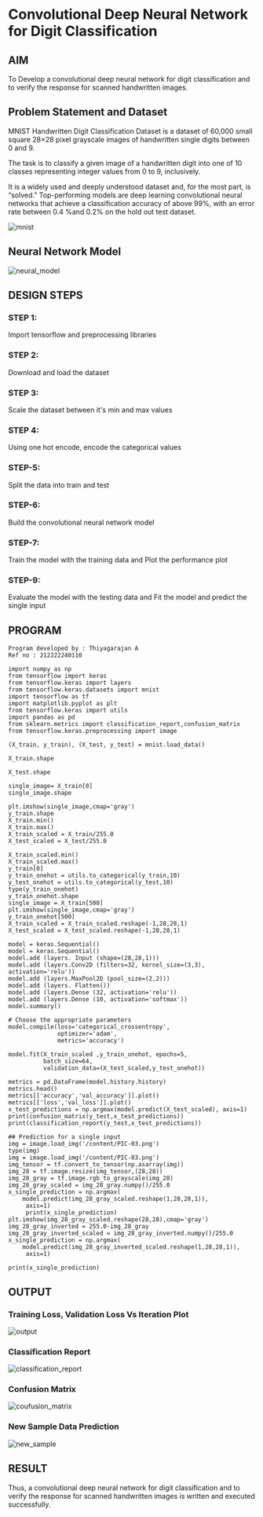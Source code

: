 # Convolutional Deep Neural Network for Digit Classification

## AIM

To Develop a convolutional deep neural network for digit classification and to verify the response for scanned handwritten images.

## Problem Statement and Dataset

MNIST Handwritten Digit Classification Dataset is a dataset of 60,000 small square 28×28 pixel grayscale images of handwritten single digits between 0 and 9.

The task is to classify a given image of a handwritten digit into one of 10 classes representing integer values from 0 to 9, inclusively.

It is a widely used and deeply understood dataset and, for the most part, is “solved.” Top-performing models are deep learning convolutional neural networks that achieve a classification accuracy of above 99%, with an error rate between 0.4 %and 0.2% on the hold out test dataset.



![mnist](images/mnist.png)


## Neural Network Model

![neural_model](images/neural.png)



## DESIGN STEPS

### STEP 1:

Import tensorflow and preprocessing libraries
### STEP 2:

Download and load the dataset
### STEP 3:

Scale the dataset between it's min and max values
### STEP 4:

Using one hot encode, encode the categorical values
### STEP-5:

Split the data into train and test
### STEP-6:

Build the convolutional neural network model
### STEP-7:

Train the model with the training data and Plot the performance plot
### STEP-9:

Evaluate the model with the testing data and Fit the model and predict the single input

## PROGRAM

```
Program developed by : Thiyagarajan A
Ref no : 212222240110

import numpy as np
from tensorflow import keras
from tensorflow.keras import layers
from tensorflow.keras.datasets import mnist
import tensorflow as tf
import matplotlib.pyplot as plt
from tensorflow.keras import utils
import pandas as pd
from sklearn.metrics import classification_report,confusion_matrix
from tensorflow.keras.preprocessing import image

(X_train, y_train), (X_test, y_test) = mnist.load_data()

X_train.shape

X_test.shape

single_image= X_train[0]
single_image.shape

plt.imshow(single_image,cmap='gray')
y_train.shape
X_train.min()
X_train.max()
X_train_scaled = X_train/255.0
X_test_scaled = X_test/255.0    

X_train_scaled.min()    
X_train_scaled.max()
y_train[0]
y_train_onehot = utils.to_categorical(y_train,10)
y_test_onehot = utils.to_categorical(y_test,10)
type(y_train_onehot)
y_train_onehot.shape
single_image = X_train[500]
plt.imshow(single_image,cmap='gray')
y_train_onehot[500]
X_train_scaled = X_train_scaled.reshape(-1,28,28,1)
X_test_scaled = X_test_scaled.reshape(-1,28,28,1)

model = keras.Sequential()
model = keras.Sequential()
model.add (layers. Input (shape=(28,28,1)))
model.add (layers.Conv2D (filters=32, kernel_size=(3,3), activation='relu')) 
model.add (layers.MaxPool2D (pool_size=(2,2)))
model.add (layers. Flatten())
model.add (layers.Dense (32, activation='relu'))
model.add (layers.Dense (10, activation='softmax'))
model.summary()

# Choose the appropriate parameters
model.compile(loss='categorical_crossentropy',
              optimizer='adam',
              metrics='accuracy')

model.fit(X_train_scaled ,y_train_onehot, epochs=5,
          batch_size=64, 
          validation_data=(X_test_scaled,y_test_onehot))

metrics = pd.DataFrame(model.history.history)
metrics.head()
metrics[['accuracy','val_accuracy']].plot()
metrics[['loss','val_loss']].plot()
x_test_predictions = np.argmax(model.predict(X_test_scaled), axis=1)
print(confusion_matrix(y_test,x_test_predictions))
print(classification_report(y_test,x_test_predictions))

## Prediction for a single input
img = image.load_img('/content/PIC-03.png')
type(img)
img = image.load_img('/content/PIC-03.png')
img_tensor = tf.convert_to_tensor(np.asarray(img))
img_28 = tf.image.resize(img_tensor,(28,28))
img_28_gray = tf.image.rgb_to_grayscale(img_28)
img_28_gray_scaled = img_28_gray.numpy()/255.0
x_single_prediction = np.argmax(
    model.predict(img_28_gray_scaled.reshape(1,28,28,1)),
     axis=1)
     print(x_single_prediction)
plt.imshow(img_28_gray_scaled.reshape(28,28),cmap='gray')
img_28_gray_inverted = 255.0-img_28_gray
img_28_gray_inverted_scaled = img_28_gray_inverted.numpy()/255.0
x_single_prediction = np.argmax(
    model.predict(img_28_gray_inverted_scaled.reshape(1,28,28,1)),
     axis=1)

print(x_single_prediction)
```

## OUTPUT

### Training Loss, Validation Loss Vs Iteration Plot


![output](images/output.png)


### Classification Report


![classification_report](images/report.png)



### Confusion Matrix


![coufusion_matrix](images/con_matrix.png)


### New Sample Data Prediction

![new_sample](images/sample.png)



## RESULT
Thus, a convolutional deep neural network for digit classification and to verify the response for scanned handwritten images is written and executed successfully.
